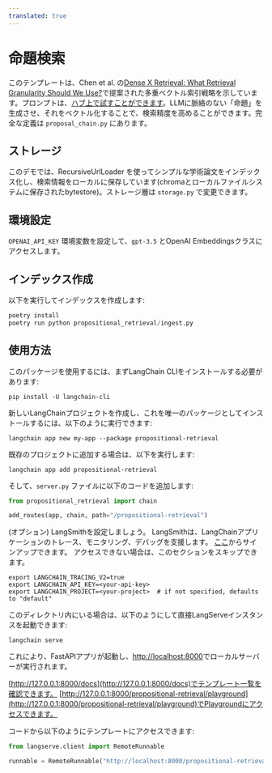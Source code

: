 ```yaml
---
translated: true
---
```


# 命題検索

このテンプレートは、Chen et al. の[Dense X Retrieval: What Retrieval Granularity Should We Use?](https://arxiv.org/abs/2312.06648)で提案された多重ベクトル索引戦略を示しています。プロンプトは、[ハブ上で試すことができます](https://smith.langchain.com/hub/wfh/proposal-indexing)。LLMに脈絡のない「命題」を生成させ、それをベクトル化することで、検索精度を高めることができます。完全な定義は `proposal_chain.py` にあります。

## ストレージ

このデモでは、RecursiveUrlLoader を使ってシンプルな学術論文をインデックス化し、検索情報をローカルに保存しています(chromaとローカルファイルシステムに保存されたbytestore)。ストレージ層は `storage.py` で変更できます。

## 環境設定

`OPENAI_API_KEY` 環境変数を設定して、`gpt-3.5` とOpenAI Embeddingsクラスにアクセスします。

## インデックス作成

以下を実行してインデックスを作成します:

```python
poetry install
poetry run python propositional_retrieval/ingest.py
```

## 使用方法

このパッケージを使用するには、まずLangChain CLIをインストールする必要があります:

```shell
pip install -U langchain-cli
```

新しいLangChainプロジェクトを作成し、これを唯一のパッケージとしてインストールするには、以下のように実行できます:

```shell
langchain app new my-app --package propositional-retrieval
```

既存のプロジェクトに追加する場合は、以下を実行します:

```shell
langchain app add propositional-retrieval
```

そして、`server.py` ファイルに以下のコードを追加します:

```python
from propositional_retrieval import chain

add_routes(app, chain, path="/propositional-retrieval")
```

(オプション) LangSmithを設定しましょう。
LangSmithは、LangChainアプリケーションのトレース、モニタリング、デバッグを支援します。
[ここ](https://smith.langchain.com/)からサインアップできます。
アクセスできない場合は、このセクションをスキップできます。

```shell
export LANGCHAIN_TRACING_V2=true
export LANGCHAIN_API_KEY=<your-api-key>
export LANGCHAIN_PROJECT=<your-project>  # if not specified, defaults to "default"
```

このディレクトリ内にいる場合は、以下のようにして直接LangServeインスタンスを起動できます:

```shell
langchain serve
```

これにより、FastAPIアプリが起動し、[http://localhost:8000](http://localhost:8000)でローカルサーバーが実行されます。

[http://127.0.0.1:8000/docs](http://127.0.0.1:8000/docs)でテンプレート一覧を確認できます。
[http://127.0.0.1:8000/propositional-retrieval/playground](http://127.0.0.1:8000/propositional-retrieval/playground)でPlaygroundにアクセスできます。

コードから以下のようにテンプレートにアクセスできます:

```python
from langserve.client import RemoteRunnable

runnable = RemoteRunnable("http://localhost:8000/propositional-retrieval")
```
